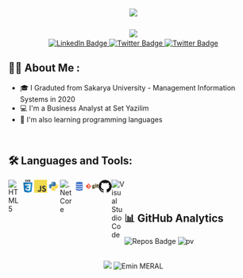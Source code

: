   <div id="header" align="center">
        <h5 align="center">
        <a href="https://git.io/typing-svg">
        <img src="https://readme-typing-svg.herokuapp.com/?lines=Hello!+👋;I+am+Emin+Meral&center=true&size=25">
        </a>
        </h5>   
        <img src="https://media.giphy.com/media/M9gbBd9nbDrOTu1Mqx/giphy.gif" width="100"/>
        <div id="badges">
                <a href="https://www.linkedin.com/in/eminmerall/">
                        <img src="https://img.shields.io/badge/LinkedIn-blue?style=for-the-badge&logo=linkedin&logoColor=white" alt="LinkedIn Badge"/>
                </a>
                <a href="https://twitter.com/eminmerall">
                        <img src="https://img.shields.io/badge/Twitter-blue?style=for-the-badge&logo=twitter&logoColor=white" alt="Twitter Badge"/>
                </a>
                <a href="mailto:eminmerall@gmail.com">
                        <img src="https://img.shields.io/badge/Gmail-blue?style=for-the-badge&logo=gmail&logoColor=white" alt="Twitter Badge"/>
                </a>
          </div>          
</div>

## 👨‍💻 About Me :

- 🎓 I Graduted from Sakarya University - Management Information Systems in 2020
- 💻 I'm a Business Analyst at Set Yazilim
- 🔭 I'm also learning programming languages

<br />

## :hammer_and_wrench: Languages and Tools:

<img align="left" alt="HTML5" width="26px" src="https://www.vectorlogo.zone/logos/w3_html5/w3_html5-icon.svg">
<img align="left" alt="CSS3" width="26px" src="https://raw.githubusercontent.com/github/explore/80688e429a7d4ef2fca1e82350fe8e3517d3494d/topics/css/css.png" />
<img align="left" alt="JavaScript" width="26px" src="https://raw.githubusercontent.com/github/explore/80688e429a7d4ef2fca1e82350fe8e3517d3494d/topics/javascript/javascript.png" />
<img align="left" alt="Python" width="26px" src="https://raw.githubusercontent.com/github/explore/cebd63002168a05a6a642f309227eefeccd92950/topics/python/python.png" />
<img align="left" alt=".Net Core" width="26px" src="https://www.vectorlogo.zone/logos/dotnet/dotnet-icon.svg">
<img align="left" alt="SQL" width="26px" src="https://raw.githubusercontent.com/github/explore/80688e429a7d4ef2fca1e82350fe8e3517d3494d/topics/sql/sql.png">
<img align="left" alt="Git" width="26px" src="https://raw.githubusercontent.com/github/explore/80688e429a7d4ef2fca1e82350fe8e3517d3494d/topics/git/git.png"/>
<img align="left" alt="GitHub" width="26px" src="https://raw.githubusercontent.com/github/explore/78df643247d429f6cc873026c0622819ad797942/topics/github/github.png" /> 
<img align="left" alt="Visual Studio Code" width="26px" src="https://www.vectorlogo.zone/logos/visualstudio_code/visualstudio_code-icon.svg">


<br />
<br />



## 📊 GitHub Analytics 

![Repos Badge](https://badges.pufler.dev/repos/eminmerall)
![pv](https://komarev.com/ghpvc/?username=eminmerall)

<br />


<div  align="center">
  
<img height="180em" src="https://github-readme-stats.vercel.app/api/top-langs?username=eminmerall&show_icons=true&locale=en&layout=compact&langs_count=8&" />
   
<img height="180em" src="https://github-readme-stats.vercel.app/api?username=eminmerall&show_icons=true" alt="Emin MERAL"/>
          
 </div>    
<!-- 
<div  align="center">            
<img src="https://github-readme-streak-stats.herokuapp.com/?user=eminmerall&" />         
</div>
-->

<!--

### Top Repositories

<div  align="center">
          
<a href="https://github.com/anuraghazra/github-readme-stats">
  <img align="center" src="https://github-readme-stats.vercel.app/api/pin/?username=eminmerall&repo=UniDrive&theme=buefy" />
</a>
<a href="https://github.com/anuraghazra/anuraghazra.github.io">
  <img align="center" src="https://github-readme-stats.vercel.app/api/pin/?username=eminmerall&repo=Directory_C.Sharp&theme=buefy" />
</a>

</div>

- 👀 I’m interested in ....
eminmerall/eminmerall is a ✨ special ✨ repository because its `README.md` (this file) appears on your GitHub profile.
You can click the Preview link to take a look at your changes. 
--->
